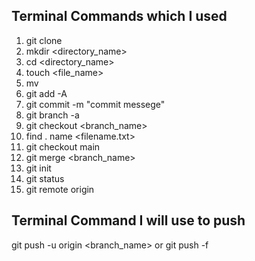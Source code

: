 ## Terminal Commands which I used
1. git clone <url>
2. mkdir <directory_name>
3. cd <directory_name>
4. touch <file_name>
5. mv <old file_name>  <new file_name>
6. git add -A
7. git commit -m "commit messege"
8. git branch -a 
9. git checkout <branch_name>
10. find . name <filename.txt>
11. git checkout main
12. git merge <branch_name>
13. git init
14. git status
15. git remote origin <url>

## Terminal Command I will use to push
git push -u origin <branch_name>   or  git push -f
